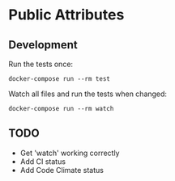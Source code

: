 # Public Attributes

## Development

Run the tests once:

`docker-compose run --rm test`

Watch all files and run the tests when changed:

`docker-compose run --rm watch`


## TODO

- Get 'watch' working correctly
- Add CI status
- Add Code Climate status
